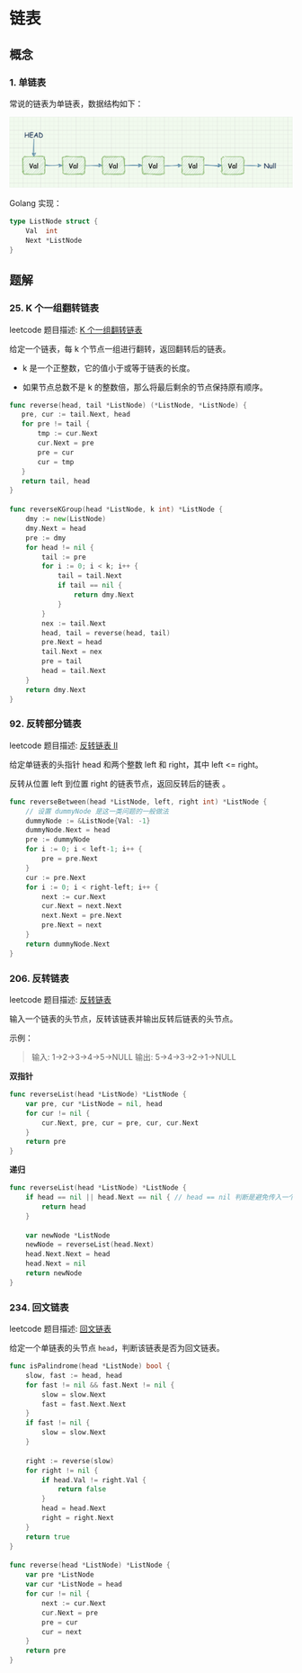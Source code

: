 # 链表

## 概念

### 1. 单链表

常说的链表为单链表，数据结构如下：

![](../../assets/linkedlist.png)

Golang 实现：

```go
type ListNode struct {
	Val  int
	Next *ListNode
}
```

## 题解

### 25. K 个一组翻转链表

leetcode 题目描述: [K 个一组翻转链表](https://leetcode-cn.com/problems/reverse-nodes-in-k-group/)

给定一个链表，每 k 个节点一组进行翻转，返回翻转后的链表。

- k 是一个正整数，它的值小于或等于链表的长度。

- 如果节点总数不是 k 的整数倍，那么将最后剩余的节点保持原有顺序。

```go
func reverse(head, tail *ListNode) (*ListNode, *ListNode) {
   pre, cur := tail.Next, head
   for pre != tail {
       tmp := cur.Next
       cur.Next = pre
       pre = cur
       cur = tmp
   }
   return tail, head
}

func reverseKGroup(head *ListNode, k int) *ListNode {
    dmy := new(ListNode)
    dmy.Next = head
    pre := dmy
    for head != nil {
        tail := pre
        for i := 0; i < k; i++ {
            tail = tail.Next
            if tail == nil {
                return dmy.Next
            }
        }
        nex := tail.Next
        head, tail = reverse(head, tail)
        pre.Next = head
        tail.Next = nex
        pre = tail
        head = tail.Next
    }
    return dmy.Next
}
```

### 92. 反转部分链表

leetcode 题目描述: [反转链表 II](https://leetcode-cn.com/problems/reverse-linked-list-ii/)

给定单链表的头指针 head 和两个整数 left 和 right，其中 left <= right。

反转从位置 left 到位置 right 的链表节点，返回反转后的链表 。

```go
func reverseBetween(head *ListNode, left, right int) *ListNode {
    // 设置 dummyNode 是这一类问题的一般做法
    dummyNode := &ListNode{Val: -1}
    dummyNode.Next = head
    pre := dummyNode
    for i := 0; i < left-1; i++ {
        pre = pre.Next
    }
    cur := pre.Next
    for i := 0; i < right-left; i++ {
        next := cur.Next
        cur.Next = next.Next
        next.Next = pre.Next
        pre.Next = next
    }
    return dummyNode.Next
}
```

### 206. 反转链表

leetcode 题目描述: [反转链表](https://leetcode-cn.com/problems/reverse-linked-list/)

输入一个链表的头节点，反转该链表并输出反转后链表的头节点。

示例：

> 输入: 1->2->3->4->5->NULL
> 输出: 5->4->3->2->1->NULL

**双指针**

```go
func reverseList(head *ListNode) *ListNode {
	var pre, cur *ListNode = nil, head
	for cur != nil {
		cur.Next, pre, cur = pre, cur, cur.Next
	}
	return pre
}
```

**递归**

```go
func reverseList(head *ListNode) *ListNode {
    if head == nil || head.Next == nil { // head == nil 判断是避免传入一个无节点空链表时发生异常
        return head
    }

    var newNode *ListNode
    newNode = reverseList(head.Next)
    head.Next.Next = head
    head.Next = nil
    return newNode
}
```

### 234. 回文链表

leetcode 题目描述: [回文链表](https://leetcode-cn.com/problems/palindrome-linked-list/)

给定一个单链表的头节点 `head`，判断该链表是否为回文链表。

```go
func isPalindrome(head *ListNode) bool {
	slow, fast := head, head
	for fast != nil && fast.Next != nil {
		slow = slow.Next
		fast = fast.Next.Next
	}
	if fast != nil {
		slow = slow.Next
	}

	right := reverse(slow)
	for right != nil {
		if head.Val != right.Val {
			return false
		}
		head = head.Next
		right = right.Next
	}
	return true
}

func reverse(head *ListNode) *ListNode {
	var pre *ListNode
	var cur *ListNode = head
	for cur != nil {
		next := cur.Next
		cur.Next = pre
		pre = cur
		cur = next
	}
	return pre
}
```

